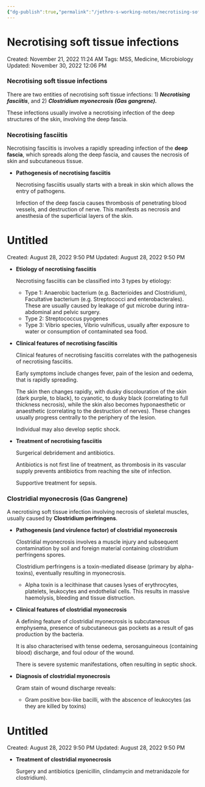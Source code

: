 ```yaml
---
{"dg-publish":true,"permalink":"/jethro-s-working-notes/necrotising-soft-tissue-infections/","dgPassFrontmatter":true}
---
```



# Necrotising soft tissue infections

Created: November 21, 2022 11:24 AM
Tags: MSS, Medicine, Microbiology
Updated: November 30, 2022 12:06 PM

### Necrotising soft tissue infections

There are two entities of necrotising soft tissue infections: 1) *********************Necrotising fasciitis*********************, and 2) *************************************Clostridium myonecrosis (Gas gangrene).*************************************

These infections usually involve a necrotising infection of the deep structures of the skin, involving the deep fascia.

### Necrotising fasciitis

Necrotising fasciitis is involves a rapidly spreading infection of the ******deep fascia******, which spreads along the deep fascia, and causes the necrosis of skin and subcutaneous tissue.

- **************************************************************************Pathogenesis of necrotising fasciitis**************************************************************************
    
    Necrotising fasciitis usually starts with a break in skin which allows the entry of pathogens.
    
    Infection of the deep fascia causes thrombosis of penetrating blood vessels, and destruction of nerve. This manifests as necrosis and anesthesia of the superficial layers of the skin.
    
    
<div class="transclusion internal-embed is-loaded"><div class="markdown-embed">





# Untitled

Created: August 28, 2022 9:50 PM
Updated: August 28, 2022 9:50 PM

</div></div>

    
- ******************************************************************Etiology of necrotising fasciitis******************************************************************
    
    Necrotising fasciitis can be classified into 3 types by etiology:
    
    - Type 1: Anaerobic bacterium (e.g. Bacterioides and Clostridium), Facultative bacterium (e.g. Streptococci and enterobacterales). These are usually caused by leakage of gut microbe during intra-abdominal and pelvic surgery.
    - Type 2: Streptococcus pyogenes
    - Type 3: Vibrio species, Vibrio vulnificus, usually after exposure to water or consumption of contaminated sea food.
- **********************************************************************************Clinical features of necrotising fasciitis**********************************************************************************
    
    Clinical features of necrotising fasciitis correlates with the pathogenesis of necrotising fasciitis.
    
    Early symptoms include changes fever, pain of the lesion and oedema, that is rapidly spreading.
    
    The skin then changes rapidly, with dusky discolouration of the skin (dark purple, to black), to cyanotic, to dusky black (correlating to full thickness necrosis), while the skin also becomes hyponaesthetic or anaesthetic (correlating to the destruction of nerves). These changes usually progress centrally to the periphery of the lesion.
    
    Individual may also develop septic shock.
    
- ********************************************************************Treatment of necrotising fasciitis********************************************************************
    
    Surgerical debridement and antibiotics.
    
    Antibiotics is not first line of treatment, as thrombosis in its vascular supply prevents antibiotics from reaching the site of infection.
    
    Supportive treatment for sepsis.
    

### Clostridial myonecrosis (Gas Gangrene)

A necrotising soft tissue infection involving necrosis of skeletal muscles, usually caused by **Clostridium perfringens**.

- ******************************************************************************Pathogenesis (and virulence factor) of clostridial myonecrosis******************************************************************************
    
    Clostridial myonecrosis involves a muscle injury and subsequent contamination by soil and foreign material containing clostridium perfringens spores.
    
    Clostridium perfringens is a toxin-mediated disease (primary by alpha-toxins), eventually resulting in myonecrosis.
    
    - Alpha toxin is a lecithinase that causes lyses of erythrocytes, platelets, leukocytes and endothelial cells. This results in massive haemolysis, bleeding and tissue distruction.
- ****************************************************************************************Clinical features of clostridial myonecrosis****************************************************************************************
    
    A defining feature of clostridial myonecrosis is subcutaneous emphysema, presence of subcutaneous gas pockets as a result of gas production by the bacteria.
    
    It is also characterised with tense oedema, serosanguineous (containing blood) discharge, and foul odour of the wound.
    
    There is severe systemic manifestations, often resulting in septic shock.
    
- ****************Diagnosis of clostridial myonecrosis****************
    
    Gram stain of wound discharge reveals:
    
    - Gram positive box-like bacilli, with the abscence of leukocytes (as they are killed by toxins)
    
    
<div class="transclusion internal-embed is-loaded"><div class="markdown-embed">





# Untitled

Created: August 28, 2022 9:50 PM
Updated: August 28, 2022 9:50 PM

</div></div>

    
- ************************************************************************Treatment of clostridial myonecrosis************************************************************************
    
    Surgery and antibiotics (penicillin, clindamycin and metranidazole for clostridium).